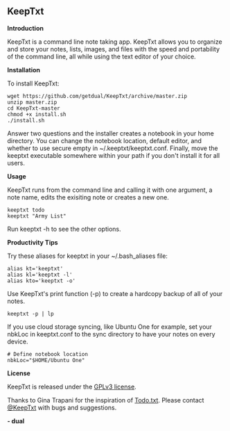 KeepTxt
-------

**Introduction**

KeepTxt is a command line note taking app. KeepTxt allows you to organize and
store your notes, lists, images, and files with the speed and portability of the
command line, all while using the text editor of your choice.

**Installation**

To install KeepTxt:

    wget https://github.com/getdual/KeepTxt/archive/master.zip
    unzip master.zip
    cd KeepTxt-master
    chmod +x install.sh
    ./install.sh

Answer two questions and the installer creates a notebook in your home directory.
You can change the notebook location, default editor, and whether to use secure
empty in ~/.keeptxt/keeptxt.conf. Finally, move the keeptxt executable somewhere
within your path if you don't install it for all users.

**Usage**

KeepTxt runs from the command line and calling it with one argument, a note name,
edits the exisiting note or creates a new one.

    keeptxt todo
    keeptxt "Army List"

Run keeptxt -h to see the other options.

**Productivity Tips**

Try these aliases for keeptxt in your ~/.bash_aliases file:

    alias kt='keeptxt'
    alias kl='keeptxt -l'
    alias kto='keeptxt -o'

Use KeepTxt's print function (-p) to create a hardcopy backup of all of your notes.

    keeptxt -p | lp

If you use cloud storage syncing, like Ubuntu One for example, set your nbkLoc
in keeptxt.conf to the sync directory to have your notes on every device.

    # Define notebook location
    nbkLoc="$HOME/Ubuntu One"    

**License**

KeepTxt is released under the [GPLv3 license](https://github.com/getdual/KeepTxt/blob/master/LICENSE).

Thanks to Gina Trapani for the inspiration of [Todo.txt](http://todotxt.com/).
Please contact [@KeepTxt](https://twitter.com/keeptxt) with bugs and suggestions.

**- dual**
